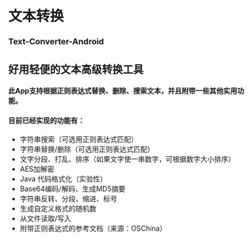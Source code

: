 # 文本转换
### Text-Converter-Android
## 好用轻便的文本高级转换工具
#### 此App支持根据正则表达式替换、删除、搜索文本，并且附带一些其他实用功能。
#### 目前已经实现的功能有：

 * 字符串搜索（可选用正则表达式匹配）
 * 字符串替换/删除（可选用正则表达式匹配）
 * 文字分段、打乱、排序（如果文字使一串数字，可根据数字大小排序）
 * AES加解密
 * Java 代码格式化（实验性）
 * Base64编码/解码、生成MD5摘要
 * 字符串反转、分段、缩进、标号
 * 生成自定义格式的随机数
 * 从文件读取/写入
 * 附带正则表达式的参考文档（来源：OSChina）
